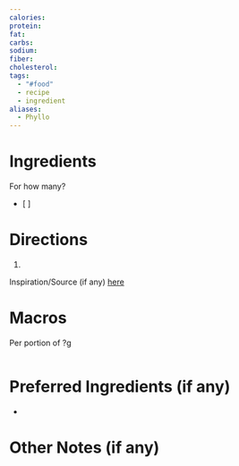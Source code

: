 ```yaml
---
calories: 
protein: 
fat: 
carbs: 
sodium: 
fiber: 
cholesterol: 
tags:
  - "#food"
  - recipe
  - ingredient
aliases:
  - Phyllo
---
```

# Ingredients
For how many?
- [ ] 

# Directions
1. 

Inspiration/Source (if any) [here]() 
# Macros
Per portion of ?g
```foodiary

```
# Preferred Ingredients (if any)
- 

# Other Notes (if any)

